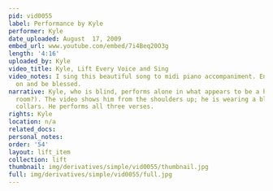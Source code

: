 ```yaml
---
pid: vid0055
label: Performance by Kyle
performer: Kyle
date_uploaded: August  17, 2009
embed_url: www.youtube.com/embed/7i4Beq20O3g
length: '4:16'
uploaded_by: Kyle
video_title: Kyle, Lift Every Voice and Sing
video_notes: I sing this beautiful song to midi piano accompaniment. Enjoy, pass it
  on and be blessed.
narrative: Kyle, who is blind, performs alone in what appears to be a home space (living
  room?). The video shows him from the shoulders up; he is wearing a blue shirt with
  collars. He performs all three verses.
rights: Kyle
location: n/a
related_docs: 
personal_notes: 
order: '54'
layout: lift_item
collection: lift
thumbnail: img/derivatives/simple/vid0055/thumbnail.jpg
full: img/derivatives/simple/vid0055/full.jpg
---
```

